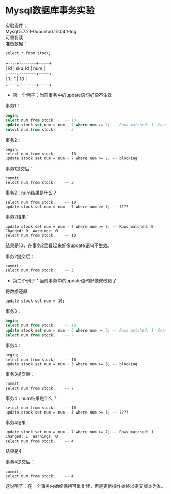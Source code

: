 # Mysql数据库事务实验

实验条件：  
Mysql 5.7.21-0ubuntu0.16.04.1-log  
可重复读  
准备数据：

```
select * from stock;
```

+----+--------+-----+  
\| id \| sku\_id \| num \|  
+----+--------+-----+  
\|  1 \|      1 \|  10 \|  
+----+--------+-----+

* 第一个例子：当前事务中的update语句好像不生效

事务1：

```sql
begin;
select num from stock;    -- 10
update stock set num = num - 7 where num >= 7; -- Rows matched: 1  Changed: 1  Warnings: 0
select num from stock;    -- 3
```

事务2：

```
begin;
select num from stock;    -- 10
update stock set num = num - 7 where num >= 7; -- blocking
```

事务1提交后：

```
commit;
select num from stock;    -- 3
```

事务2：num结果是什么？

```
select num from stock;    -- 10
update stock set num = num - 7 where num >= 7; -- ????
```

事务2结果：

```
update stock set num = num - 7 where num >= 7; -- Rows matched: 0  Changed: 0  Warnings: 0
select num from stock;    -- 10
```

结果是10，在事务2里看起来好像update语句不生效。

事务2提交后：

```
commit;
select num from stock;    -- 3
```

* 第二个例子：当前事务中的update语句好像修改错了

将数据还原:

```
update stock set num = 10;
```

事务3：

```sql
begin;
select num from stock;    -- 10
update stock set num = num - 3 where num >= 3; -- Rows matched: 1  Changed: 1  Warnings: 0
select num from stock;    -- 7
```

事务4：

```
begin;
select num from stock;    -- 10
update stock set num = num - 3 where num >= 3; -- blocking
```

事务3提交后：

```
commit;
select num from stock;    -- 7
```

事务4：num结果是什么？

```
select num from stock;    -- 10
update stock set num = num - 3 where num >= 3; -- ????
```

事务4结果：

```
update stock set num = num - 7 where num >= 7; -- Rows matched: 1  Changed: 1  Warnings: 0
select num from stock;    -- 4
```

结果是4

事务4提交后：

```
commit;
select num from stock;    -- 4
```

这说明了：在一个事务内始终保持可重复读，但是更新操作始终以提交版本为准。

